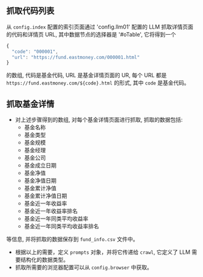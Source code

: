 ## 抓取代码列表

从 `config.index` 配置的索引页面通过 'config.llm01' 配置的 LLM 抓取详情页面的代码和详情页 URL, 其中数据节点的选择器是 '#oTable', 它将得到一个

```typescript
{
  "code": "000001",
  "url": "https://fund.eastmoney.com/000001.html"
}
```

的数组, 代码是基金代码, URL 是基金详情页面的 UR, 每个 URL 都是 `https://fund.eastmoney.com/${code}.html` 的形式, 其中 `code` 是基金代码。

## 抓取基金详情

- 对上述步骤得到的数组, 对每个基金详情页面进行抓取, 抓取的数据包括:
  - 基金名称
  - 基金类型
  - 基金规模
  - 基金经理
  - 基金公司
  - 基金成立日期
  - 基金净值
  - 基金净值日期
  - 基金累计净值
  - 基金累计净值日期
  - 基金近一年收益率
  - 基金近一年收益率排名
  - 基金近一年同类平均收益率
  - 基金近一年同类平均收益率排名

等信息, 并将抓取的数据保存到 `fund_info.csv` 文件中。

- 根据以上的需要，定义 `prompts` 对象，并将它传递给 `crawl`, 它定义了 LLM 需要结构化的数据类型。
- 抓取所需要的浏览器配置可以从 `config.browser` 中获取。
